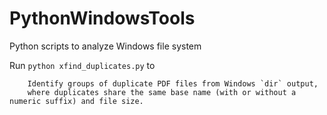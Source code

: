 # PythonWindowsTools
Python scripts to analyze Windows file system

Run ```python xfind_duplicates.py``` to
```
    Identify groups of duplicate PDF files from Windows `dir` output,
    where duplicates share the same base name (with or without a numeric suffix) and file size.
```
